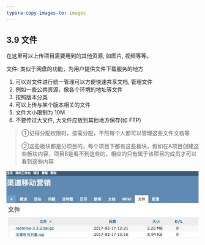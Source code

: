 ```yaml
---
typora-copy-images-to: images
---
```


## 3.9 文件

在这里可以上传项目需要用到的其他资源, 如图片, 视频等等。

文件: 类似于网盘的功能，为用户提供文件下载服务的地方 

1. 可以对文件进行统一管理可以方便快速共享文档, 管理文件 
2. 例如一些公共资源，像各个环境的地址等文件 
3. 按照版本分类
4. 可以上传与某个版本相关的文件 
5. 文件大小限制为 10M
6. 不要传过大文件, 大文件应放到其他地方保存(如 FTP)



> ①记得分配权限时，按需分配，不然每个人都可以管理这些文件文档等
>
> ②这些板块都是分项目的，每个项目下都有这些板块，假如在A项目创建这些板块内容，项目B是看不到这些的，相应的只有属于该项目的成员才可以看到这些内容



![1509000115180](images/1509000115180.png)